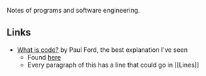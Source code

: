 Notes of programs and software engineering.

## Links

- [What is code?](https://www.bloomberg.com/graphics/2015-paul-ford-what-is-code/) by Paul Ford, the best explanation I've seen
	- Found [here](https://porges.notion.site/An-Occult-History-of-Computing-Further-Reading-Sources-89743856980648f8b531cb870a48aacf)
	- Every paragraph of this has a line that could go in [[Lines]]